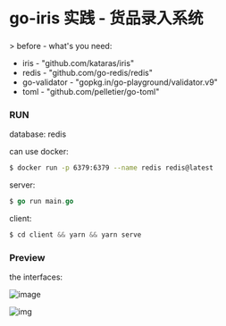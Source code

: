 # go-iris 实践 - 货品录入系统


### 

\> before - what's you need: 

* iris  -  "github.com/kataras/iris"
* redis  -  "github.com/go-redis/redis"
* go-validator  -  "gopkg.in/go-playground/validator.v9"
* toml  -   "github.com/pelletier/go-toml"

### RUN

database:
 redis

 can use docker:

```bash
$ docker run -p 6379:6379 --name redis redis@latest
```

server:

```go
$ go run main.go
```

client: 

```javascript
$ cd client && yarn && yarn serve
```



### Preview

the interfaces:

![image](https://crsgyj.oss-cn-shanghai.aliyuncs.com/pictures/%E5%BE%AE%E4%BF%A1%E6%88%AA%E5%9B%BE_20190625024042.png?Expires=1561405603&OSSAccessKeyId=TMP.AgFMO66N34CNAFHBZM4wrhVY6yuyOEFdwvaP0bWtPmJX6Nu2i543HnWsVJb_AAAwLAIUIKnDrfagudCT2b73U1mx-O1ijncCFCn8OS6cE_We4uDyAFouTsqBFvVT&Signature=dpNaFgpJxbrti4gjAczGOmPlQa8%3D)

![img](https://crsgyj.oss-cn-shanghai.aliyuncs.com/pictures/%E5%BE%AE%E4%BF%A1%E6%88%AA%E5%9B%BE_20190625024141.png?Expires=1561405351&OSSAccessKeyId=TMP.AgFMO66N34CNAFHBZM4wrhVY6yuyOEFdwvaP0bWtPmJX6Nu2i543HnWsVJb_AAAwLAIUIKnDrfagudCT2b73U1mx-O1ijncCFCn8OS6cE_We4uDyAFouTsqBFvVT&Signature=ec9xHOpNiGEfB6TyKuuELRm%2BIWk%3D)


